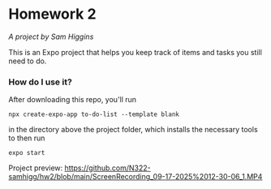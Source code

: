 # Homework 2

_A project by Sam Higgins_

This is an Expo project that helps you keep track of items and tasks you still need to do.

### How do I use it?

After downloading this repo, you'll run

```
npx create-expo-app to-do-list --template blank
```

in the directory above the project folder, which installs the necessary tools to then run

```
expo start
```

Project preview:
https://github.com/N322-samhigg/hw2/blob/main/ScreenRecording_09-17-2025%2012-30-06_1.MP4
